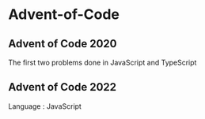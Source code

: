 # Advent-of-Code

## Advent of Code 2020

The first two problems done in JavaScript and TypeScript

## Advent of Code 2022

Language : JavaScript
